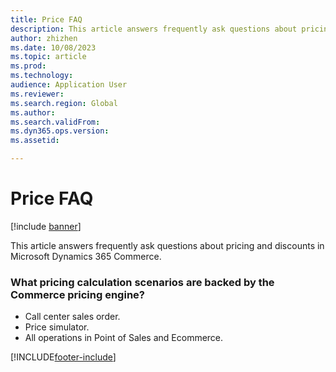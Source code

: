 ```yaml
---
title: Price FAQ
description: This article answers frequently ask questions about pricing and discounts in Microsoft Dynamics 365 Commerce.
author: zhizhen
ms.date: 10/08/2023
ms.topic: article
ms.prod:
ms.technology:
audience: Application User
ms.reviewer:
ms.search.region: Global
ms.author:
ms.search.validFrom:
ms.dyn365.ops.version:
ms.assetid:

---
```


# Price FAQ

[!include [banner](../includes/banner.md)]

This article answers frequently ask questions about pricing and discounts in Microsoft Dynamics 365 Commerce.

### What pricing calculation scenarios are backed by the Commerce pricing engine?
- Call center sales order.
- Price simulator.
- All operations in Point of Sales and Ecommerce.


[!INCLUDE[footer-include](../includes/footer-banner.md)]
